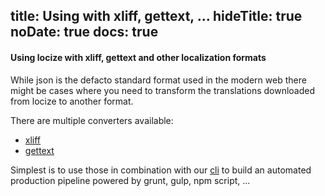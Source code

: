 title: Using with xliff, gettext, ...
hideTitle: true
noDate: true
docs: true
---

<h4 class="headline">Using locize with xliff, gettext and other localization formats</h4>

While json is the defacto standard format used in the modern web there might be cases where you need to transform the translations downloaded from locize to another format.

There are multiple converters available:

- [xliff](https://github.com/locize/xliff)
- [gettext](https://github.com/i18next/i18next-gettext-converter)

Simplest is to use those in combination with our [cli](https://github.com/locize/locize-cli) to build an automated production pipeline powered by grunt, gulp, npm script, ...
